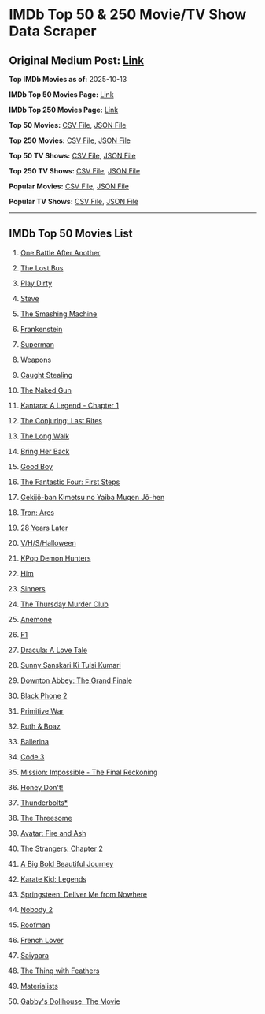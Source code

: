 # IMDb Top 50 & 250 Movie/TV Show Data Scraper

## Original Medium Post: [Link](https://medium.com/@nishantsahoo/which-movie-should-i-watch-5c83a3c0f5b1)

**Top IMDb Movies as of:** 2025-10-13

**IMDb Top 50 Movies Page:** [Link](https://www.imdb.com/search/title/?title_type=feature&release_date=2025-01-01,2025-12-31)

**IMDb Top 250 Movies Page:** [Link](https://www.imdb.com/chart/top/)

**Top 50 Movies:** [CSV File](/data/top50/movies.csv), [JSON File](/data/top50/movies.json)

**Top 250 Movies:** [CSV File](/data/top250/movies.csv), [JSON File](/data/top250/movies.json)

**Top 50 TV Shows:** [CSV File](/data/top50/shows.csv), [JSON File](/data/top50/shows.json)

**Top 250 TV Shows:** [CSV File](/data/top250/shows.csv), [JSON File](/data/top250/shows.json)

**Popular Movies:** [CSV File](/data/popular/movies.csv), [JSON File](/data/popular/movies.json)

**Popular TV Shows:** [CSV File](/data/popular/shows.csv), [JSON File](/data/popular/shows.json)

---

## IMDb Top 50 Movies List

1. [One Battle After Another](https://www.imdb.com/title/tt30144839/)

2. [The Lost Bus](https://www.imdb.com/title/tt21103218/)

3. [Play Dirty](https://www.imdb.com/title/tt18392014/)

4. [Steve](https://www.imdb.com/title/tt32985279/)

5. [The Smashing Machine](https://www.imdb.com/title/tt11214558/)

6. [Frankenstein](https://www.imdb.com/title/tt1312221/)

7. [Superman](https://www.imdb.com/title/tt5950044/)

8. [Weapons](https://www.imdb.com/title/tt26581740/)

9. [Caught Stealing](https://www.imdb.com/title/tt1493274/)

10. [The Naked Gun](https://www.imdb.com/title/tt3402138/)

11. [Kantara: A Legend - Chapter 1](https://www.imdb.com/title/tt26439764/)

12. [The Conjuring: Last Rites](https://www.imdb.com/title/tt22898462/)

13. [The Long Walk](https://www.imdb.com/title/tt10374610/)

14. [Bring Her Back](https://www.imdb.com/title/tt32246771/)

15. [Good Boy](https://www.imdb.com/title/tt35521922/)

16. [The Fantastic Four: First Steps](https://www.imdb.com/title/tt10676052/)

17. [Gekijô-ban Kimetsu no Yaiba Mugen Jô-hen](https://www.imdb.com/title/tt32820897/)

18. [Tron: Ares](https://www.imdb.com/title/tt6604188/)

19. [28 Years Later](https://www.imdb.com/title/tt10548174/)

20. [V/H/S/Halloween](https://www.imdb.com/title/tt37676033/)

21. [KPop Demon Hunters](https://www.imdb.com/title/tt14205554/)

22. [Him](https://www.imdb.com/title/tt20990442/)

23. [Sinners](https://www.imdb.com/title/tt31193180/)

24. [The Thursday Murder Club](https://www.imdb.com/title/tt12001534/)

25. [Anemone](https://www.imdb.com/title/tt33549447/)

26. [F1](https://www.imdb.com/title/tt16311594/)

27. [Dracula: A Love Tale](https://www.imdb.com/title/tt31434030/)

28. [Sunny Sanskari Ki Tulsi Kumari](https://www.imdb.com/title/tt30742355/)

29. [Downton Abbey: The Grand Finale](https://www.imdb.com/title/tt31888477/)

30. [Black Phone 2](https://www.imdb.com/title/tt29644189/)

31. [Primitive War](https://www.imdb.com/title/tt18312380/)

32. [Ruth & Boaz](https://www.imdb.com/title/tt32306048/)

33. [Ballerina](https://www.imdb.com/title/tt7181546/)

34. [Code 3](https://www.imdb.com/title/tt26394837/)

35. [Mission: Impossible - The Final Reckoning](https://www.imdb.com/title/tt9603208/)

36. [Honey Don't!](https://www.imdb.com/title/tt30645201/)

37. [Thunderbolts\*](https://www.imdb.com/title/tt20969586/)

38. [The Threesome](https://www.imdb.com/title/tt21187592/)

39. [Avatar: Fire and Ash](https://www.imdb.com/title/tt1757678/)

40. [The Strangers: Chapter 2](https://www.imdb.com/title/tt28671344/)

41. [A Big Bold Beautiful Journey](https://www.imdb.com/title/tt13650700/)

42. [Karate Kid: Legends](https://www.imdb.com/title/tt1674782/)

43. [Springsteen: Deliver Me from Nowhere](https://www.imdb.com/title/tt31923069/)

44. [Nobody 2](https://www.imdb.com/title/tt28996126/)

45. [Roofman](https://www.imdb.com/title/tt4627382/)

46. [French Lover](https://www.imdb.com/title/tt32360696/)

47. [Saiyaara](https://www.imdb.com/title/tt28037987/)

48. [The Thing with Feathers](https://www.imdb.com/title/tt27773954/)

49. [Materialists](https://www.imdb.com/title/tt30253473/)

50. [Gabby's Dollhouse: The Movie](https://www.imdb.com/title/tt32214143/)
